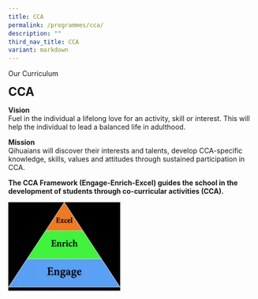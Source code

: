 ```yaml
---
title: CCA
permalink: /programmes/cca/
description: ""
third_nav_title: CCA
variant: markdown
---
```

Our Curriculum


**<font size="5">CCA</font>**
	

**Vision**  
Fuel in the individual a lifelong love for an activity, skill or interest. This will help the individual to lead a balanced life in adulthood.

**Mission**  
Qihuaians will discover their interests and talents, develop CCA-specific knowledge, skills, values and attitudes through sustained participation in CCA.

**The CCA Framework (Engage-Enrich-Excel) guides the school in the development of students through co-curricular activities (CCA).**

<img src="/images/Curriculum/CCA/3E-for-CCA-600x473.jpg" style="width:45%">